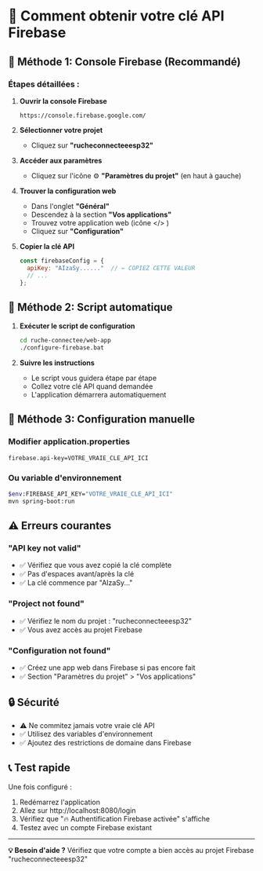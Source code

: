 # 🔑 Comment obtenir votre clé API Firebase

## 📍 **Méthode 1: Console Firebase (Recommandé)**

### Étapes détaillées :

1. **Ouvrir la console Firebase**
   ```
   https://console.firebase.google.com/
   ```

2. **Sélectionner votre projet**
   - Cliquez sur **"rucheconnecteeesp32"**

3. **Accéder aux paramètres**
   - Cliquez sur l'icône ⚙️ **"Paramètres du projet"** (en haut à gauche)

4. **Trouver la configuration web**
   - Dans l'onglet **"Général"**
   - Descendez à la section **"Vos applications"**
   - Trouvez votre application web (icône </> )
   - Cliquez sur **"Configuration"**

5. **Copier la clé API**
   ```javascript
   const firebaseConfig = {
     apiKey: "AIzaSy......"  // ← COPIEZ CETTE VALEUR
     // ...
   };
   ```

## 📍 **Méthode 2: Script automatique**

1. **Exécuter le script de configuration**
   ```bash
   cd ruche-connectee/web-app
   ./configure-firebase.bat
   ```

2. **Suivre les instructions**
   - Le script vous guidera étape par étape
   - Collez votre clé API quand demandée
   - L'application démarrera automatiquement

## 📍 **Méthode 3: Configuration manuelle**

### Modifier application.properties
```properties
firebase.api-key=VOTRE_VRAIE_CLE_API_ICI
```

### Ou variable d'environnement
```bash
$env:FIREBASE_API_KEY="VOTRE_VRAIE_CLE_API_ICI"
mvn spring-boot:run
```

## ⚠️ **Erreurs courantes**

### "API key not valid"
- ✅ Vérifiez que vous avez copié la clé complète
- ✅ Pas d'espaces avant/après la clé
- ✅ La clé commence par "AIzaSy..."

### "Project not found"
- ✅ Vérifiez le nom du projet : "rucheconnecteeesp32"
- ✅ Vous avez accès au projet Firebase

### "Configuration not found"
- ✅ Créez une app web dans Firebase si pas encore fait
- ✅ Section "Paramètres du projet" > "Vos applications"

## 🔒 **Sécurité**

- ⚠️ Ne commitez jamais votre vraie clé API
- ✅ Utilisez des variables d'environnement
- ✅ Ajoutez des restrictions de domaine dans Firebase

## 📞 **Test rapide**

Une fois configuré :
1. Redémarrez l'application
2. Allez sur http://localhost:8080/login
3. Vérifiez que "🔥 Authentification Firebase activée" s'affiche
4. Testez avec un compte Firebase existant

---

**💡 Besoin d'aide ?** Vérifiez que votre compte a bien accès au projet Firebase "rucheconnecteeesp32"
